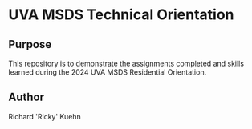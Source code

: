 # UVA MSDS Technical Orientation 

## Purpose

This repository is to demonstrate the assignments completed and skills learned during the 2024 UVA MSDS Residential Orientation.

## Author

Richard 'Ricky' Kuehn
